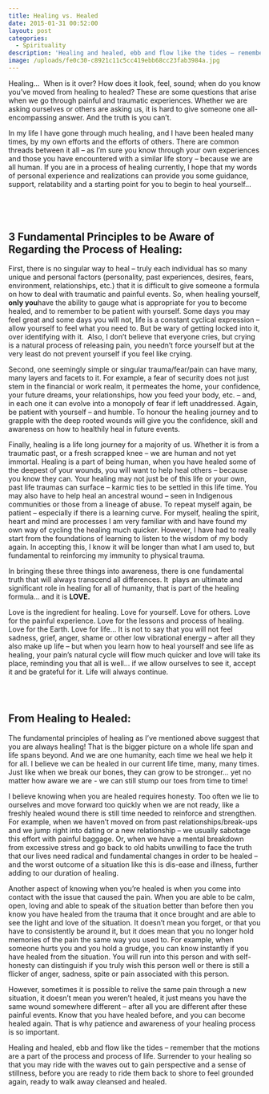 ```yaml
---
title: Healing vs. Healed
date: 2015-01-31 00:52:00
layout: post
categories:
  - Spirituality
description: 'Healing and healed, ebb and flow like the tides – remember that the motions are a part of the process and process of life.'
image: /uploads/fe0c30-c8921c11c5cc419ebb68cc23fab3984a.jpg
---
```



Healing…&nbsp; When is it over? How does it look, feel, sound; when do you know you’ve moved from healing to healed? These are some questions that arise when we go through painful and traumatic experiences. Whether we are asking ourselves or others are asking us, it is hard to give someone one all-encompassing answer. And the truth is you can’t.

In my life I have gone through much healing, and I have been healed many times, by my own efforts and the efforts of others. There are common threads between it all – as I’m sure you know through your own experiences and those you have encountered with a similar life story – because we are all human. If you are in a process of healing currently, I hope that my words of personal experience and realizations can provide you some guidance, support, relatability and a starting point for you to begin to heal yourself…

## &nbsp;

## 3 Fundamental Principles to be Aware of Regarding the Process of Healing:

First, there is no singular way to heal – truly each individual has so many unique and personal factors (personality, past experiences, desires, fears, environment, relationships, etc.) that it is difficult to give someone a formula on how to deal with traumatic and painful events. So, when healing yourself, **only you**have the ability to gauge what is appropriate for you to become healed, and to remember to be patient with yourself. Some days you may feel great and some days you will not, life is a constant cyclical expression – allow yourself to feel what you need to. But be wary of getting locked into it, over identifying with it. &nbsp;Also, I don’t believe that everyone cries, but crying is a natural process of releasing pain, you needn’t force yourself but at the very least do not prevent yourself if you feel like crying.

Second, one seemingly simple or singular trauma/fear/pain can have many, many layers and facets to it. For example, a fear of security does not just stem in the financial or work realm, it permeates the home, your confidence, your future dreams, your relationships, how you feed your body, etc. – and, in each one it can evolve into a monopoly of fear if left unaddressed. Again, be patient with yourself – and humble. To honour the healing journey and to grapple with the deep rooted wounds will give you the confidence, skill and awareness on how to healthily heal in future events.

Finally, healing is a life long journey for a majority of us. Whether it is from a traumatic past, or a fresh scrapped knee – we are human and not yet immortal. Healing is a part of being human, when you have healed some of the deepest of your wounds, you will want to help heal others – because you know they can. Your healing may not just be of this life or your own, past life traumas can surface – karmic ties to be settled in this life time. You may also have to help heal an ancestral wound – seen in Indigenous communities or those from a lineage of abuse. To repeat myself again, be patient – especially if there is a learning curve. For myself, healing the spirit, heart and mind are processes I am very familiar with and have found my own way of cycling the healing much quicker. However, I have had to really start from the foundations of learning to listen to the wisdom of my body again. In accepting this, I know it will be longer than what I am used to, but fundamental to reinforcing my immunity to physical trauma.

In bringing these three things into awareness, there is one fundamental truth that will always transcend all differences. It &nbsp;plays an ultimate and significant role in healing for all of humanity, that is part of the healing formula… and it is **LOVE.**

Love is the ingredient for healing. Love for yourself. Love for others. Love for the painful experience. Love for the lessons and process of healing. Love for the Earth. Love for life… It is not to say that you will not feel sadness, grief, anger, shame or other low vibrational energy – after all they also make up life – but when you learn how to heal yourself and see life as healing, your pain’s natural cycle will flow much quicker and love will take its place, reminding you that all is well… if we allow ourselves to see it, accept it and be grateful for it. Life will always continue.

### &nbsp;

## From Healing to Healed:

The fundamental principles of healing as I’ve mentioned above suggest that you are always healing! That is the bigger picture on a whole life span and life spans beyond. And we are one humanity, each time we heal we help it for all. I believe we can be healed in our current life time, many, many times. Just like when we break our bones, they can grow to be stronger… yet no matter how aware we are - we can still stump our toes from time to time!

I believe knowing when you are healed requires honesty. Too often we lie to ourselves and move forward too quickly when we are not ready, like a freshly healed wound there is still time needed to reinforce and strengthen. For example, when we haven’t moved on from past relationships/break-ups and we jump right into dating or a new relationship – we usually sabotage this effort with painful baggage. Or, when we have a mental breakdown from excessive stress and go back to old habits unwilling to face the truth that our lives need radical and fundamental changes in order to be healed – and the worst outcome of a situation like this is dis-ease and illness, further adding to our duration of healing.

Another aspect of knowing when you’re healed is when you come into contact with the issue that caused the pain. When you are able to be calm, open, loving and able to speak of the situation better than before then you know you have healed from the trauma that it once brought and are able to see the light and love of the situation. It doesn’t mean you forget, or that you have to consistently be around it, but it does mean that you no longer hold memories of the pain the same way you used to. For example, when someone hurts you and you hold a grudge, you can know instantly if you have healed from the situation. You will run into this person and with self-honesty can distinguish if you truly wish this person well or there is still a flicker of anger, sadness, spite or pain associated with this person.

However, sometimes it is possible to relive the same pain through a new situation, it doesn’t mean you weren’t healed, it just means you have the same wound somewhere different – after all you are different after these painful events. Know that you have healed before, and you can become healed again. That is why patience and awareness of your healing process is so important.

Healing and healed, ebb and flow like the tides – remember that the motions are a part of the process and process of life. Surrender to your healing so that you may ride with the waves out to gain perspective and a sense of stillness, before you are ready to ride them back to shore to feel grounded again, ready to walk away cleansed and healed.